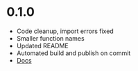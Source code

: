 # 0.1.0

- Code cleanup, import errors fixed
- Smaller function names
- Updated README
- Automated build and publish on commit
- [Docs](https://bytesioex.rtfd.io)
